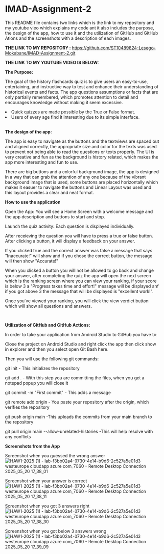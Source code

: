 # IMAD-Assignment-2

This README file contains two links which is the link to my repository and my youtube vieo which explains my code ant it also includes the purpose, the design of the app, how to use it and the utilization of GitHub and GitHub Ations and the screenshots with a description of each images.


<b>THE LINK TO MY REPOSITORY :</b>
https://github.com/ST10489824-Lesego-Mokabane/IMAD-Assignment-2.git

<b>THE LINK TO MY YOUTUBE VIDEO IS BELOW:</b>


<b>The Purpose:</b>

The goal of the history flashcards quiz is to give users an easy-to-use, entertaining, and instructive way to test and enhance their understanding of historical events and facts. The app
questions assumptions or facts that are only partially remembered, which promotes attention to detail and encourages knowledge without making it seem excessive.

<li>Quick quizzes are made possible by the True or False format.</li>
<li>Users of every age find it interesting due to its simple interface.</li>

<br>

<b>The design of the app:</b>

The app is easy to navigate as the buttons and the textviews are spaced out and aligned correctly, the appropriate size and color for the texts was used to prevent not being able to read the questions or texts properly. The UI is very creative and fun as the background is history related, which makes the app more interesting and fun to use. 

There are big buttons and a colorful background image, the app is designed in a way that can grab the attention of any one because of the vibrant background image that is used, some buttons are placed horizontally which makes it easuer to navigate the buttons and Linear Layout was used and this layout provides a clear and neat format.
<br>

<b>How to use the application</b>
 
Open the App:
You will see a Home Screen with a welcome message and the app description and buttons to start and stop.

Launch the quiz activity: Each question is displayed individually.

After receieving the question you will have to press a true or false button. After clicking a button, it will display a feedback on your answer. 

If you clicked true and the correct answer was false a message that says "Inaccurate!" will show and if you chose the correct button, the message will then show "Accurate!"

When you clicked a button you will not be allowed to go back and change your answer, after completing the quiz the app will open the next screen which is the ranking screen where you can view your ranking, if your score is below 3 a "Progress takes time and effort!" message will be displayed anf if you got above 3 the message that will be displayed is "excellent work!".

Once you've viewed your ranking, you will click the view verdict button which will show all questions and answers.

<br>

<b>Utilization of GitHub and GitHub Actions:</b>

In order to take your application from Android Studio to GitHub you have to:

Close the project on Android Studio and right click the app then click show in explorer and then you select open Git Bash here.

Then you will use the following git commands:

git init - This initializes the repository

git add . - With this step you are committing the files, when you get a notepad popup you will close it

git commit -m "First commit" - This adds a message

git remote add origin <repository link>  - You paste your repository after the origin, which verifies the repository

git push origin main -This uploads the commits from your main branch to the repository

git pull origin main --allow-unrelated-histories -This will help resolve with any conflicts

<b>Screenshots from the App</b>

Screenshot when you guessed the wrong answer
![HAW1-2025 (1) - lab-f3bb02a4-0730-4e14-b9d6-2c527a5e01d3 westeurope cloudapp azure com_7060 - Remote Desktop Connection 2025_05_20 17_38_01](https://github.com/user-attachments/assets/cdc2e7ea-251f-4b67-a3b5-44c4e0a21473)

Screenshot when your answer is correct
![HAW1-2025 (1) - lab-f3bb02a4-0730-4e14-b9d6-2c527a5e01d3 westeurope cloudapp azure com_7060 - Remote Desktop Connection 2025_05_20 17_38_11](https://github.com/user-attachments/assets/9a8c6e12-2a07-43cd-86b0-7195d7c855ff)

Screenshot when you got 3 answers right
![HAW1-2025 (1) - lab-f3bb02a4-0730-4e14-b9d6-2c527a5e01d3 westeurope cloudapp azure com_7060 - Remote Desktop Connection 2025_05_20 17_38_30](https://github.com/user-attachments/assets/c8cd7a37-d233-4fcc-83fc-ed8b1d4a64cf)

Screenshot when you got below 3 answers wrong
![HAW1-2025 (1) - lab-f3bb02a4-0730-4e14-b9d6-2c527a5e01d3 westeurope cloudapp azure com_7060 - Remote Desktop Connection 2025_05_20 17_39_09](https://github.com/user-attachments/assets/13729838-7a53-42c4-a8f8-adb18ccf5f0c)
